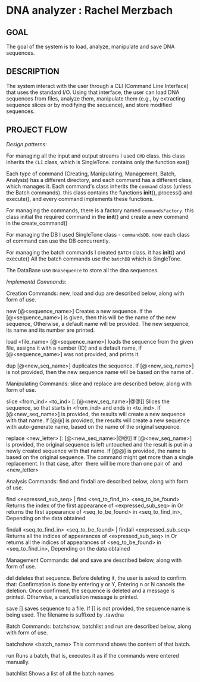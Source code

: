 # DNA analyzer : Rachel Merzbach

## GOAL ##
The goal of the system is to load, analyze, manipulate and save DNA sequences.


## DESCRIPTION ##
The system interact with the user through a CLI (Command Line Interface) that uses the standard I/O.
Using that interface, the user can load DNA sequences from files, analyze them, manipulate them (e.g., by extracting
sequence slices or by modifying the sequence), and store modified sequences.


## PROJECT FLOW ##

*Design patterns:*

For managing all the input and output streams I used `CMD` class. this class inherits the `CLI` class, which is SingleTone.
contains only the function exe()

Each type of command (Creating, Manipulating, Management, Batch, Analysis) has a different directory, and each command has a different class, which manages it.
Each command's class inherits the `command` class (unless the Batch commands). this class contains the functions __init__(), process() and execute(), and every command implements these functions.

For managing the commands, there is a factory named `commandsFactory`. this class initial the required command in the __init__() and create a new command in the create_command() 

For managing the DB I used SingleTone class - `commandsDB`. now each class of command can use the DB concurrently.

For managing the batch commands I created `BATCH` class. it has __init__() and execute()
All the batch commands use the `batchDB` which is SingleTone.

The DataBase use `DnaSequence` to store all the dna sequences.



*Implementd Commands:*


Creation Commands: new, load and dup are described below, along with form of use.

new <sequence> [@<sequence_name>] 
Creates a new sequence. If the ​[@<sequence_name>] is given, then this will be the name of the new sequence, Otherwise, a default name will be provided. The new sequence, its name and its number are printed.

load <file_name> [@<sequence_name>] 
loads the sequence from the given file, assigns it with a number (ID) and a default name, if [@<sequence_name>] was not provided, and prints it.

dup <seq> [@<new_seq_name>]
duplicates the sequence. If [@<new_seq_name>] is not provided, then the new sequence name will be based on the name of ​<seq>.

 
Manipulating Commands: slice and replace are described below, along with form of use.

slice <seq> <from_ind> <to_ind> [: [@<new_seq_name>|@@]]
Slices the sequence, so that starts in <from_ind> and ends in <to_ind>.
If [@<new_seq_name>] is provided, the results will create a new sequence with that name.
If [@@] is provided, the results will create a new sequence with auto-generate name, based on the name of the original sequence.
 
replace <seq> <index> <new_letter> [: [@<new_seq_name>|@@]]
If [​@<new_seq_name>] is provided, the original sequence is left untouched and the result is put in a newly created sequence with that name.
If ​[@@] is provided, the name is based on the original sequence.
The command might get more than a single replacement. In that case, after ​<seq> there will be more than one pair of ​<index> and ​<new_letter>

 
Analysis Commands: find and findall are described below, along with form of use.
 
find <seq> <expressed_sub_seq> | find <seq_to_find_in> <seq_to_be_found>
Returns the index of the first appearance of <expressed_sub_seq> in <seq>
Or returns the first appearance of <seq_to_be_found> in <seq_to_find_in>, Depending on the data obtained
                                                              
findall <seq_to_find_in> <seq_to_be_found> | findall <seq> <expressed_sub_seq> 
Returns all the indices of appearances of <expressed_sub_seq> in <seq>
Or returns all the indices of appearances of <seq_to_be_found> in <seq_to_find_in>, Depending on the data obtained


Management Commands: del and save are described below, along with form of use.

del <seq>
deletes that sequence.
Before deleting it, the user is asked to confirm that: Confirmation is done by entering y or Y, Entering n or N cancels the deletion.
Once confirmed, the sequence is deleted and a message is printed. Otherwise, a cancellation message is printed.

save <seq> [<filename>]
saves sequence <seq> to a file. If [<filename>] is not provided, the sequence name is being used. The filename is suffixed by .rawdna


Batch Commands: batchshow, batchlist and run are described below, along with form of use.
 
batchshow <batch_name>
This command shows the content of that batch.

run <batchname> 
Runs a batch, that is, executes it as if the commands were entered manually.
 
batchlist
Shows a list of all the batch names
